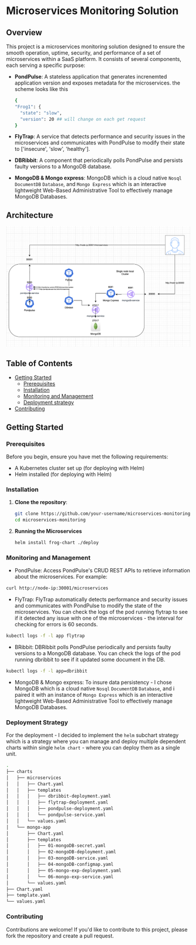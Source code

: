 # Microservices Monitoring Solution

## Overview

This project is a microservices monitoring solution designed to ensure the smooth operation, uptime, security, and performance of a set of microservices within a SaaS platform. It consists of several components, each serving a specific purpose:

- **PondPulse**: A stateless application that generates increnemted application version and exposes metadata for the microservices. the scheme looks like this
  ```bash
  {
  "Frog1": {
    "state": "slow",
    "version": 20 ## will change on each get request
  }
  ```
- **FlyTrap**: A service that detects performance and security issues in the microservices and communicates with PondPulse to modify their state to ['insecure', 'slow', 'healthy'].

- **DBRibbit**: A component that periodically polls PondPulse and persists faulty versions to a MongoDB database.

- **MongoDB & Mongo express**: MongoDB which is a cloud native `Nosql` `DocumentDB` `Database`, and `Mongo Express` which is an interactive lightweight Web-Based Administrative Tool to effectively manage MongoDB Databases.


## Architecture
![Screenshot](images/Architecture.png)

## Table of Contents

- [Getting Started](#getting-started)
  - [Prerequisites](#prerequisites)
  - [Installation](#installation)
  - [Monitoring and Management](#monitoring-and-management)
  - [Deployment strategy](deployment-strategy)
- [Contributing](#contributing)

## Getting Started

### Prerequisites

Before you begin, ensure you have met the following requirements:

- A Kubernetes cluster set up (for deploying with Helm)
- Helm installed (for deploying with Helm)

### Installation

1. **Clone the repository**:

   ```bash
   git clone https://github.com/your-username/microservices-monitoring.git
   cd microservices-monitoring

2. **Running the Microservices**

   ```bash
   helm install frog-chart ./deploy

### Monitoring and Management
- PondPulse: Access PondPulse's CRUD REST APIs to retrieve information about the microservices. For example:
```bash
curl http://node-ip:30001/microservices
```

- FlyTrap: FlyTrap automatically detects performance and security issues and communicates with PondPulse to modify the state of the microservices. You can check the logs of the pod running flytrap to see if it detected any issue with one of the microservices - the interval for checking for errors is 60 seconds.
```bash
kubectl logs -f -l app flytrap
```

- BRibbit: DBRibbit polls PondPulse periodically and persists faulty versions to a MongoDB database. You can check the logs of the pod running dbribbit to see if it updated some document in the DB.
```bash
kubectl logs -f -l app=dbribbit
```

- MongoDB & Mongo express: To insure data persistency - I chose MongoDB which is a cloud native `Nosql` `DocumentDB` `Database`, and i paired it with an instance of `Mongo Express` which is an interactive lightweight Web-Based Administrative Tool to effectively manage MongoDB Databases.

  
### Deployment Strategy
For the deployment - I decided to implement the `helm` subchart strategy which is a strategy where you can manage and deploy multiple dependent charts within single `helm chart` - where you can deploy them as a single unit.
```bash
.
├── charts
│   ├── microservices
│   │   ├── Chart.yaml
│   │   ├── templates
│   │   │   ├── dbribbit-deployment.yaml
│   │   │   ├── flytrap-deployment.yaml
│   │   │   ├── pondpulse-deployment.yaml
│   │   │   └── pondpulse-service.yaml
│   │   └── values.yaml
│   └── mongo-app
│       ├── Chart.yaml
│       ├── templates
│       │   ├── 01-mongoDB-secret.yaml
│       │   ├── 02-mongoDB-deployment.yaml
│       │   ├── 03-mongoDB-service.yaml
│       │   ├── 04-mongoDB-configmap.yaml
│       │   ├── 05-mongo-exp-deployment.yaml
│       │   └── 06-mongo-exp-service.yaml
│       └── values.yaml
├── Chart.yaml
├── template.yaml
└── values.yaml
```
### Contributing
Contributions are welcome! If you'd like to contribute to this project, please fork the repository and create a pull request.
